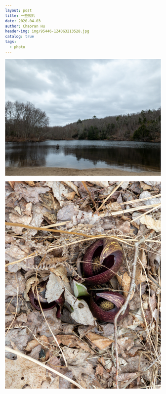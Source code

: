 ```yaml
---
layout: post
title: 一些照片
date: 2020-04-03
author: Chaoran Hu
header-img: img/95446-1Z40G3213528.jpg
catalog: true
tags:
  - photo
---
```




![](/photo/APC_0041-hdr.JPG)

![](/photo/APC_0071-hdr.JPG)
